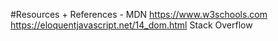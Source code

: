 #Resources + References -
MDN
https://www.w3schools.com
https://eloquentjavascript.net/14_dom.html
Stack Overflow